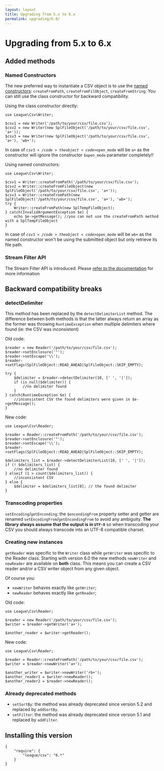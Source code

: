 ```yaml
---
layout: layout
title: Upgrading from 5.x to 6.x
permalink: upgrading/6.0/
---
```


# Upgrading from 5.x to 6.x

## Added methods

### Named Constructors

The new preferred way to instantiate a CSV object is to use the [named constructors](/overview/#instantiation): `createFromPath`, `createFromFilObject`, `createFromString`. You can still use the class constructor for backward compatibility.

Using the class constructor directly:

~~~.language-php
use League\Csv\Writer;

$csv1 = new Writer('/path/to/your/csv/file.csv');
$csv2 = new Writer(new SplFileObject('/path/to/your/csv/file.csv', 'a+'));
$csv3 = new Writer(new SplFileObject('/path/to/your/csv/file.csv', 'a+'), 'wb+');
~~~
In case of <code>$csv3</code> the object <code>$open_mode</code> will be <code>a+</code> as the constructor will ignore the constructor <code>$open_mode</code> parameter completely!!

Using named constructors:

~~~.language-php
use League\Csv\Writer;

$csv1 = Writer::createFromPath('/path/to/your/csv/file.csv');
$csv2 = Writer::createFromFileObject(new SplFileObject('/path/to/your/csv/file.csv', 'a+'));
$csv3 = Writer::createFromPath(new SplFileObject('/path/to/your/csv/file.csv', 'a+'), 'wb+');
try {
	Writer::createFromPath(new SplTempFileObject);
} catch(InvalidArgumentException $e) {
	echo $e->getMessage(); //you can not use the createFromPath method with a SplTempFileObject
}

~~~

In case of <code>$csv3</code> the object <code>$open_mode</code> will be <code>wb+</code> as the named constructor won't be using the submitted object but only retrieve its file path.

### Stream Filter API

The Stream Filter API is introduced. Please [refer to the documentation](/filtering/) for more information

## Backward compatibility breaks

### detectDelimiter 

This method has been replaced by the `detectDelimiterList` method. The difference between both methods is that the latter always return an array as the former was throwing `RuntimeException` when multiple delimiters where found (ie: the CSV was inconsistent)

Old code:

~~~.language-php
$reader = new Reader('/path/to/your/csv/file.csv');
$reader->setEnclosure('"');
$reader->setEscape('\\');
$reader->setFlags(SplFileObject::READ_AHEAD|SplFileObject::SKIP_EMPTY);

try {
	$delimiter = $reader->detectDelimiter(10, [' ', '|']);
	if (is_null($delimiter)) {
		//no delimiter found
	}
} catch(RuntimeException $e) {
	//inconsistent CSV the found delimiters were given in $e->getMessage();
}

~~~

New code:

~~~.language-php
use League\Csv\Reader;

$reader = Reader::createFromPath('/path/to/your/csv/file.csv');
$reader->setEnclosure('"');
$reader->setEscape('\\');
$reader->setFlags(SplFileObject::READ_AHEAD|SplFileObject::SKIP_EMPTY);

$delimiters_list = $reader->detectDelimiterList(10, [' ', '|']);
if (! $delimiters_list) {
	//no delimiter found
} elseif (1 > count($delimiters_list)) {
	//inconsistent CSV 
} else {
	$delimiter = $delimiters_list[0]; // the found delimiter
}

~~~

### Transcoding properties

`setEncoding`/`getEnconding`: the `$encondingFrom` property setter and getter are renamed `setEncodingFrom`/`getEncondingFrom` to avoid any ambiguity. **The library always assume that the output is in `UTF-8`** so when transcoding your CSV you should always transcode into an UTF-8 compatible charset.

### Creating new instances

`getReader` was specific to the `Writer` class while `getWriter` was specific to the Reader class. Starting with version 6.0 the new methods `newWriter` and `newReader` are available on **both** class. This means you can create a CSV reader and/or a CSV writer object from any given object.

Of course you:

* `newWriter` behaves exactly like `getWriter`;
* `newReader` behaves exactly like `getReader`;

Old code:

~~~.language-php
use League\Csv\Reader;

$reader = new Reader('/path/to/your/csv/file.csv');
$writer = $reader->getWriter('a+');

$another_reader = $writer->getReader();
~~~

New code:

~~~.language-php
use League\Csv\Reader;

$reader = Reader::createFromPath('/path/to/your/csv/file.csv');
$writer = $reader->newWriter('a+');

$another_writer = $writer->newWriter('rb+');
$another_reader1 = $writer->newReader();
$another_reader2 = $reader->newReader();
~~~

### Already deprecated methods

- `setSortBy`: the method was already deprecated since version 5.2 and replaced by `addSortBy`.
- `setFilter`: the method was already deprecated since version 5.1 and replaced by `addFilter`.


## Installing this version

~~~.language-javascript
{
    "require": {
        "league/csv": "6.*"
    }
}
~~~